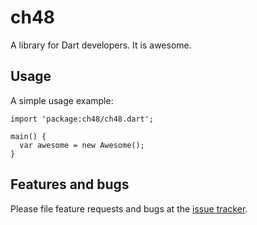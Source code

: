 # ch48

A library for Dart developers. It is awesome.

## Usage

A simple usage example:

    import 'package:ch48/ch48.dart';

    main() {
      var awesome = new Awesome();
    }

## Features and bugs

Please file feature requests and bugs at the [issue tracker][tracker].

[tracker]: http://example.com/issues/replaceme
